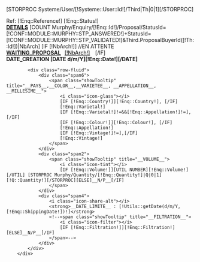 [STORPROC Systeme/User/[!Systeme::User::Id!]/Third|Th|0|1][/STORPROC]
        <div class="well">
            <div class="row-fluid">
                <div class="span5 EnqDate">
                    <span class="label [!filter!]">Ref: [!Enq::Reference!]</span>
                	<span class="label" style="background-color:[!Enq::StatusColour!]" class="pull-right">[!Enq::Status!]</span>
                </div>
                <div class="span6 offset1">
                    <a href="/[!Systeme::getMenu(Murphy/Enquiry)!]/[!Enq::Id!]" class="btn btn-murphy pull-right">__DETAILS__</a>
		    [COUNT Murphy/Enquiry/[!Enq::Id!]/Proposal/StatusId=[!CONF::MODULE::MURPHY::STP_ANSWERED!]+StatusId=[!CONF::MODULE::MURPHY::STP_VALIDATED!]&Third.ProposalBuyerId([!Th::Id!])|NbArch]
		    [IF [!NbArch!]]
			    //EN ATTENTE
			    <a href="/[!Systeme::getMenu(Murphy/Enquiry)!]/[!Enq::Id!]" class="btn btn-danger pull-right" style="margin-right:10px;">__WAITING_PROPOSAL__<span class="badge pull-right" style="margin:1px 0px 0px 10px;background-color: white;color:black">[!NbArch!]</span></a></li>
		    [/IF]
                </div>
            </div>
            <div class="row-fluid">
                <div class="span6">
                    <i class="icon-info-sign"></i>
                    <strong>__DATE_CREATION__  [DATE d/m/Y][!Enq::Date!][/DATE]</strong>
                </div>
                <div class="span4">
                </div>
            </div>
            
            <div class="row-fluid">
                <div class="span6">
                    <span class="showTooltip" title="__PAYS__,__COLOR__,__VARIETEE__, __APPELLATION__, __MILLESIME__">
                        <i class="icon-glass"></i>
                        [IF [!Enq::Country!]][!Enq::Country!], [/IF]
                        [!Enq::Varietal!]
                        [IF [!Enq::Varietal!]!=&&[!Enq::Appellation!]!=],[/IF]
                        [IF [!Enq::Colour!]][!Enq::Colour!], [/IF]
                        [!Enq::Appellation!]
                        [IF [!Enq::Vintage!]!=],[/IF]
                        [!Enq::Vintage!]
                    </span>
                </div>
                <div class="span2">
                    <span class="showTooltip" title="__VOLUME__">
                        <i class="icon-tint"></i>
                        [IF [!Enq::Volume!]][UTIL NUMBER][!Enq::Volume!][/UTIL] [STORPROC Murphy/Quantity/[!Enq::Quantity!]|Q|0|1] [!Q::Quantity!][/STORPROC][ELSE]__N/P__[/IF]
                    </span>
                </div>
                <div class="span4">
                    <i class="icon-share-alt"></i>
                    <strong>__DATE_LIMITE__ : [!Utils::getDate(d/m/Y,[!Enq::ShippingDate!])!]</strong>
                    <!--<span class="showTooltip" title="__FILTRATION__">
                        <i class="icon-filter"></i>
                        [IF [!Enq::Filtration!]][!Enq::Filtration!][ELSE]__N/P__[/IF]
                    </span>-->
                </div>
            </div>
        </div>















